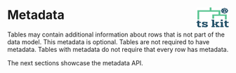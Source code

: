 # Metadata <img align="right" width="73" height="45" src="https://raw.githubusercontent.com/tskit-dev/administrative/main/logos/svg/tskit-rust/Tskit_rust_logo.eps.svg">

Tables may contain additional information about rows that is not part of the data model.
This metadata is optional.
Tables are not required to have metadata.
Tables with metadata do not require that every row has metadata.

The next sections showcase the metadata API.
